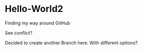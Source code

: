 # Hello-World2
Finding my way around GitHub

See conflict?

Decided to create another Branch here.
With different options?

